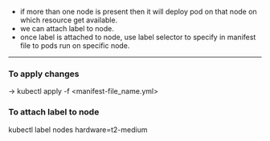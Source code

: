 * if more than one node is present then it will deploy pod on that node on which resource get available.
* we can attach label to node.
* once label is attached to node, use label selector to specify in manifest file to pods run on specific node.


----------------------------------------------------------------------------------
### To apply changes
-> kubectl apply -f <manifest-file_name.yml>

### To attach label to node
kubectl label nodes <node-name> hardware=t2-medium 








